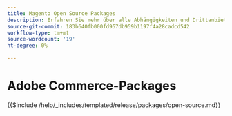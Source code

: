 ```yaml
---
title: Magento Open Source Packages
description: Erfahren Sie mehr über alle Abhängigkeiten und Drittanbieterlizenzen, die in Magento Open Source verwendet werden.
source-git-commit: 183b640fb000fd957db959b1197f4a28cadcd542
workflow-type: tm+mt
source-wordcount: '19'
ht-degree: 0%

---
```



# Adobe Commerce-Packages

{{$include /help/_includes/templated/release/packages/open-source.md}}
